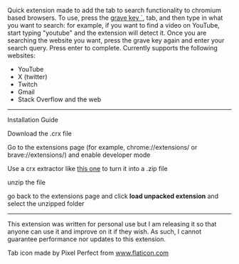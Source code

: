 Quick extension made to add the tab to search functionality to chromium based browsers. To use, press the [grave key `](https://www.techspot.com/trivia/13-where-gravetilde-key-standard-usuk-qwerty-keyboard/), tab, and then type in what you want to search: for example, if you want to find a video on YouTube, start typing "youtube" and the extension will detect it. Once you are searching the website you want, press the grave key again and enter your search query. Press enter to complete. Currently supports the following websites:
- YouTube
- X (twitter)
- Twitch
- Gmail
- Stack Overflow
and the web
---
Installation Guide

Download the .crx file

Go to the extensions page (for example, chrome://extensions/ or brave://extensions/) and enable developer mode

Use a crx extractor like [this one](https://crxextractor.com/) to turn it into a .zip file

unzip the file

go back to the extensions page and click **load unpacked extension** and select the unzipped folder

---
This extension was written for personal use but I am releasing it so that anyone can use it and improve on it if they wish. As such, I cannot guarantee performance nor updates to this extension.

Tab icon made by Pixel Perfect from www.flaticon.com
